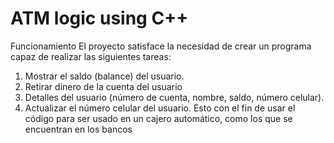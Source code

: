 # ATM logic using C++

Funcionamiento
El proyecto satisface la necesidad de crear un programa capaz de realizar las siguientes tareas:
1. Mostrar el saldo (balance) del usuario.
2. Retirar dinero de la cuenta del usuario
3. Detalles del usuario (número de cuenta, nombre, saldo, número celular).
4. Actualizar el número celular del usuario.
Esto con el fin de usar el código para ser usado en un cajero automático, como los que se encuentran
en los bancos
